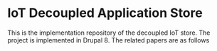 # IoT Decoupled Application Store

This is the implementation repository of the decoupled IoT store. The project is implemented in Drupal 8.
The related papers are as follows
